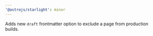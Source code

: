 ```yaml
---
'@astrojs/starlight': minor
---
```


Adds new `draft` frontmatter option to exclude a page from production builds.
